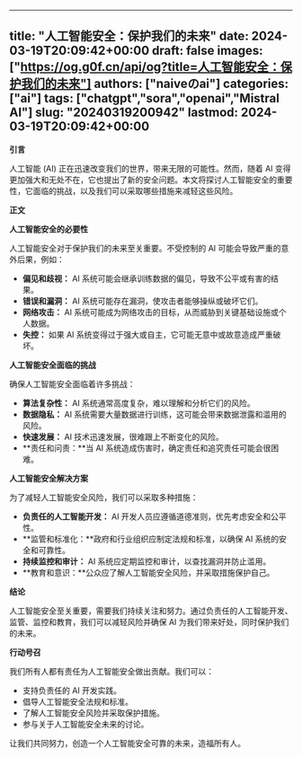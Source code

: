 
---
title: "人工智能安全：保护我们的未来"
date: 2024-03-19T20:09:42+00:00
draft: false
images: ["https://og.g0f.cn/api/og?title=人工智能安全：保护我们的未来"]
authors: ["naiveのai"]
categories: ["ai"]
tags: ["chatgpt","sora","openai","Mistral AI"]
slug: "20240319200942"
lastmod: 2024-03-19T20:09:42+00:00
---
**引言**

人工智能 (AI) 正在迅速改变我们的世界，带来无限的可能性。然而，随着 AI 变得更加强大和无处不在，它也提出了新的安全问题。本文将探讨人工智能安全的重要性，它面临的挑战，以及我们可以采取哪些措施来减轻这些风险。

**正文**

**人工智能安全的必要性**

人工智能安全对于保护我们的未来至关重要。不受控制的 AI 可能会导致严重的意外后果，例如：

- **偏见和歧视：** AI 系统可能会继承训练数据的偏见，导致不公平或有害的结果。
- **错误和漏洞：** AI 系统可能存在漏洞，使攻击者能够操纵或破坏它们。
- **网络攻击：** AI 系统可能成为网络攻击的目标，从而威胁到关键基础设施或个人数据。
- **失控：** 如果 AI 系统变得过于强大或自主，它可能无意中或故意造成严重破坏。

**人工智能安全面临的挑战**

确保人工智能安全面临着许多挑战：

- **算法复杂性：** AI 系统通常高度复杂，难以理解和分析它们的风险。
- **数据隐私：** AI 系统需要大量数据进行训练，这可能会带来数据泄露和滥用的风险。
- **快速发展：** AI 技术迅速发展，很难跟上不断变化的风险。
- **责任和问责：**当 AI 系统造成伤害时，确定责任和追究责任可能会很困难。

**人工智能安全解决方案**

为了减轻人工智能安全风险，我们可以采取多种措施：

- **负责任的人工智能开发：** AI 开发人员应遵循道德准则，优先考虑安全和公平性。
- **监管和标准化：**政府和行业组织应制定法规和标准，以确保 AI 系统的安全和可靠性。
- **持续监控和审计：** AI 系统应定期监控和审计，以查找漏洞并防止滥用。
- **教育和意识：**公众应了解人工智能安全风险，并采取措施保护自己。

**结论**

人工智能安全至关重要，需要我们持续关注和努力。通过负责任的人工智能开发、监管、监控和教育，我们可以减轻风险并确保 AI 为我们带来好处，同时保护我们的未来。

**行动号召**

我们所有人都有责任为人工智能安全做出贡献。我们可以：

- 支持负责任的 AI 开发实践。
- 倡导人工智能安全法规和标准。
- 了解人工智能安全风险并采取保护措施。
- 参与关于人工智能安全未来的讨论。

让我们共同努力，创造一个人工智能安全可靠的未来，造福所有人。